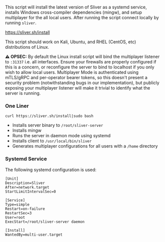 This script will install the latest version of Sliver as a systemd service, installs Windows cross-compiler dependencies (mingw), and setup multiplayer for the all local users. After running the script connect locally by running `sliver`.

https://sliver.sh/install

This script should work on Kali, Ubuntu, and RHEL (CentOS, etc) distributions of Linux.

**⚠️ OPSEC:** By default the Linux install script will bind the multiplayer listener to `:31337` i.e. all interfaces. Ensure your firewalls are properly configured if this is a concern, or reconfigure the server to bind to localhost if you only wish to allow local users. Multiplayer Mode is authenticated using mTLS/gRPC and per-operator bearer tokens, so this doesn't present a security problem (notwithstanding bugs in our implementation), but publicly exposing your multiplayer listener will make it trivial to identify what the server is running.

### One Liner

```
curl https://sliver.sh/install|sudo bash
```

- Installs server binary to `/root/sliver-server`
- Installs mingw
- Runs the server in daemon mode using systemd
- Installs client to `/usr/local/bin/sliver`
- Generates multiplayer configurations for all users with a `/home` directory

### Systemd Service

The following systemd configuration is used:

```
[Unit]
Description=Sliver
After=network.target
StartLimitIntervalSec=0

[Service]
Type=simple
Restart=on-failure
RestartSec=3
User=root
ExecStart=/root/sliver-server daemon

[Install]
WantedBy=multi-user.target
```
